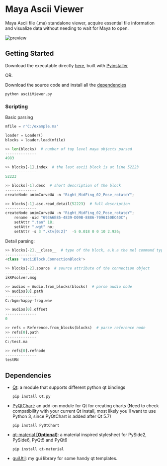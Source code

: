 # Maya Ascii Viewer

Maya Ascii file (.ma) standalone viewer, acquire essential file information
and visualize data without needing to wait for Maya to open.

![preview](https://i.imgur.com/HFitkdR.png)

## Getting Started

Download the executable directly [here](https://github.com/leixingyu/mayaAsciiViewer/releases), built with [Pyinstaller](https://pyinstaller.org/en/stable/)

OR.

Download the source code and install all the [dependencies](#dependencies)

```
python asciiViewer.py
```

### Scripting

Basic parsing

```python
mfile = r'C:/example.ma'

loader = Loader()
blocks = loader.load(mfile)
```

```python
>> len(blocks)  # number of top level maya objects parsed
--------------
4983  
```

```python
>> blocks[-1].index  # the last ascii block is at line 52223
--------------
52223 

>> blocks[-1].desc  # short description of the block
--------------
createNode animCurveUA -n "Right_MidFing_02_Pose_rotateY";

>> blocks[-1].asc.read_detail(52223)  # full description
--------------
createNode animCurveUA -n "Right_MidFing_02_Pose_rotateY";
	rename -uid "693A6E85-4839-D09B-8886-7096150EC40C";
	setAttr ".tan" 18;
	setAttr ".wgt" no;
	setAttr -s 3 ".ktv[0:2]"  -5 0.018 0 0 10 2.926;
```

Detail parsing:
```python
>> blocks[-2].__class__  # type of the block, a.k.a the mel command type
--------------
<class 'asciiBlock.ConnectionBlock'>

>> blocks[-2].source  # source attribute of the connection object
--------------
ikRPsolver.msg
```

```python
>> audios = Audio.from_blocks(blocks)  # parse audio node
>> audios[0].path
--------------
C:/bgm/happy-frog.wav

>> audios[0].offset
--------------
0
```

```python
>> refs = Reference.from_blocks(blocks)  # parse reference node
>> refs[0].path
--------------
C:/test.ma

>> refs[0].refnode
--------------
testRN
```

## Dependencies

- [Qt](https://github.com/mottosso/Qt.py): a module that supports different
python qt bindings
    ```
    pip install Qt.py
    ```

- [PyQtChart](https://pypi.org/project/PyQtChart/): an add-on module for Qt
for creating charts (Need to check compatibility with your current Qt install,
most likely you'll want to use Python 3, since PyQtChart is added after Qt 5.7)
    ```
    pip install PyQtChart
    ```

- [qt-material **[Optional]**](https://github.com/UN-GCPDS/qt-material): a
material inspired stylesheet for PySide2, PySide6, PyQt5 and PyQt6 
  ```
  pip install qt-material
  ```

- [guiUtil](https://github.com/leixingyu/guiUtil):
my gui library for some handy qt templates.
